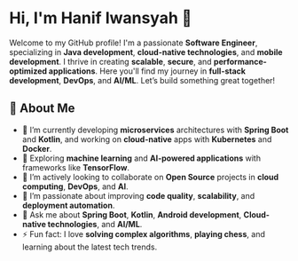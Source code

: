 # Hi, I'm Hanif Iwansyah 👋

Welcome to my GitHub profile! I'm a passionate **Software Engineer**, specializing in **Java development**, **cloud-native technologies**, and **mobile development**. I thrive in creating **scalable**, **secure**, and **performance-optimized applications**. Here you'll find my journey in **full-stack development**, **DevOps**, and **AI/ML**. Let’s build something great together!

## 🚀 About Me
- 🔭 I’m currently developing **microservices** architectures with **Spring Boot** and **Kotlin**, and working on **cloud-native** apps with **Kubernetes** and **Docker**.
- 🌱 Exploring **machine learning** and **AI-powered applications** with frameworks like **TensorFlow**.
- 👯 I’m actively looking to collaborate on **Open Source** projects in **cloud computing**, **DevOps**, and **AI**.
- 🤔 I’m passionate about improving **code quality**, **scalability**, and **deployment automation**.
- 💬 Ask me about **Spring Boot**, **Kotlin**, **Android development**, **Cloud-native technologies**, and **AI/ML**.
- ⚡ Fun fact: I love **solving complex algorithms**, **playing chess**, and learning about the latest tech trends.
